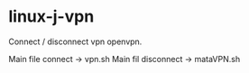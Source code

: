 # linux-j-vpn
Connect / disconnect vpn openvpn.

Main file connect -> vpn.sh
Main fil disconnect -> mataVPN.sh
